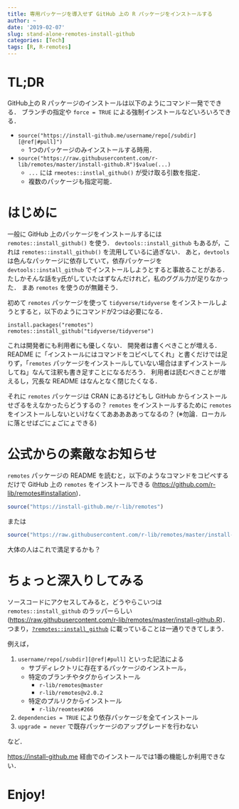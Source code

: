 ```yaml
---
title: 専用パッケージを導入せず GitHub 上の R パッケージをインストールする
author: ~
date: '2019-02-07'
slug: stand-alone-remotes-install-github
categories: [Tech]
tags: [R, R-remotes]
---
```


# TL;DR

GitHub上の R パッケージのインストールは以下のようにコマンド一発でできる．
ブランチの指定や `force = TRUE` による強制インストールなどいろいろできる．

- `source("https://install-github.me/username/repo[/subdir][@ref|#pull]")`
    - 1つのパッケージのみインストールする時用．
- `source("https://raw.githubusercontent.com/r-lib/remotes/master/install-github.R")$value(...)`
    - `...` には `rmeotes::instlal_github()` が受け取る引数を指定．
    - 複数のパッケージも指定可能．

# はじめに

一般に GitHub 上のパッケージをインストールするには `remotes::install_github()` を使う．
`devtools::install_github` もあるが，これは `remotes::install_github()` を流用しているに過ぎない．
あと，`devtools` は色んなパッケージに依存していて，依存パッケージを`devtools::install_github` でインストールしようとすると事故ることがある．
たしかそんな話をy氏がしていたはずなんだけれど，私のググル力が足りなかった．
まあ `remotes` を使うのが無難そう．

初めて `remotes` パッケージを使って `tidyverse/tidyverse` をインストールしようとすると，以下のようにコマンドが2つは必要になる．

```{.r}
install.packages("remotes")
remotes::install_github("tidyverse/tidyverse")
```

これは開発者にも利用者にも優しくない．
開発者は書くべきことが増える．
README に「インストールにはコマンドをコピペしてくれ」と書くだけでは足りず，「`remotes` パッケージをインストールしていない場合はまずインストールしてね」なんて注釈も書き足すことになるだろう．
利用者は読むべきことが増えるし，冗長な README はなんとなく閉じたくなる．

それに `remotes` パッケージは CRAN にあるけどもし GitHub からインストールせざるをえなかったらどうするの？
`remotes` をインストールするために `remotes` をインストールしないといけなくてあああああってなるの？
(※勿論．ローカルに落とせばごにょごにょできる)

# 公式からの素敵なお知らせ

`remotes` パッケージの README を読むと，以下のようなコマンドをコピペするだけで GitHub 上の `remotes` をインストールできる
(https://github.com/r-lib/remotes#installation)．

```r
source("https://install-github.me/r-lib/remotes")
```

または

```r
source("https://raw.githubusercontent.com/r-lib/remotes/master/install-github.R")$value("r-lib/remotes")
```

大体の人はこれで満足するかも？

# ちょっと深入りしてみる

ソースコードにアクセスしてみると，どうやらこいつは `remotes::install_github` のラッパーらしい
(https://raw.githubusercontent.com/r-lib/remotes/master/install-github.R)．
つまり，[`?remotes::install_github`](https://remotes.r-lib.org/reference/install_github.html) に載っていることは一通りできてしまう．

例えば， 

1. `username/repo[/subdir][@ref|#pull]` といった記法による
    - サブディレクトリに存在するパッケージのインストール，
    - 特定のブランチやタグからインストール
        - `r-lib/remotes@master`
        - `r-lib/remotes@v2.0.2`
    - 特定のプルリクからインストール
        - `r-lib/reomtes#266`
1. `dependencies = TRUE` により依存パッケージを全てインストール
1. `upgrade = never` で既存パッケージのアップグレードを行わない

など．

https://install-github.me 経由でのインストールでは1番の機能しか利用できない．

# Enjoy!
